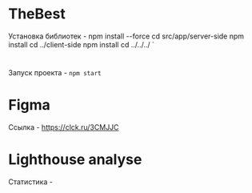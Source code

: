 # TheBest
Установка библиотек - 
npm install --force
cd src/app/server-side
npm install
cd ../client-side
npm install
cd ../../../
`
#
Запуск проекта - `npm start`
# Figma
Ссылка - https://clck.ru/3CMJJC
# Lighthouse analyse
Статистика - 
